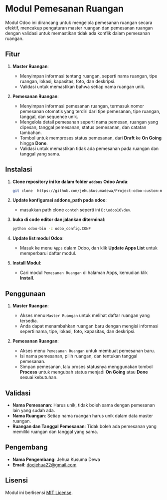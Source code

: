 # Modul Pemesanan Ruangan

Modul Odoo ini dirancang untuk mengelola pemesanan ruangan secara efektif, mencakup pengaturan master ruangan dan pemesanan ruangan dengan validasi untuk memastikan tidak ada konflik dalam pemesanan ruangan.

## Fitur
1. **Master Ruangan**:
   - Menyimpan informasi tentang ruangan, seperti nama ruangan, tipe ruangan, lokasi, kapasitas, foto, dan deskripsi.
   - Validasi untuk memastikan bahwa setiap nama ruangan unik.

2. **Pemesanan Ruangan**:
   - Menyimpan informasi pemesanan ruangan, termasuk nomor pemesanan otomatis yang terdiri dari tipe pemesanan, tipe ruangan, tanggal, dan sequence unik.
   - Mengelola detail pemesanan seperti nama pemesan, ruangan yang dipesan, tanggal pemesanan, status pemesanan, dan catatan tambahan.
   - Tombol untuk memproses status pemesanan, dari **Draft** ke **On Going** hingga **Done**.
   - Validasi untuk memastikan tidak ada pemesanan pada ruangan dan tanggal yang sama.

## Instalasi

1. **Clone repository ini ke dalam folder `addons` Odoo Anda**:
    ```bash
    git clone  https://github.com/jehuakusumadewa/Project-odoo-custom-modul.git
    ```
2. **Update konfigurasi addons_path pada odoo**:
    - masukkan path clone `contoh` seperti ini `D:\odoo16\dev`.
      
3. **buka di code editor dan jalankan diterminal**:
    ```bash
    python odoo-bin -c odoo_config.CONF
    ```
4. **Update list modul Odoo**:
    - Masuk ke menu `Apps` dalam Odoo, dan klik **Update Apps List** untuk memperbarui daftar modul.

5. **Install Modul**:
    - Cari modul `Pemesanan Ruangan` di halaman Apps, kemudian klik **Install**.

## Penggunaan

1. **Master Ruangan**:
   - Akses menu `Master Ruangan` untuk melihat daftar ruangan yang tersedia.
   - Anda dapat menambahkan ruangan baru dengan mengisi informasi seperti nama, tipe, lokasi, foto, kapasitas, dan deskripsi.

2. **Pemesanan Ruangan**:
   - Akses menu `Pemesanan Ruangan` untuk membuat pemesanan baru.
   - Isi nama pemesanan, pilih ruangan, dan tentukan tanggal pemesanan.
   - Simpan pemesanan, lalu proses statusnya menggunakan tombol **Process** untuk mengubah status menjadi **On Going** atau **Done** sesuai kebutuhan.

## Validasi

- **Nama Pemesanan**: Harus unik, tidak boleh sama dengan pemesanan lain yang sudah ada.
- **Nama Ruangan**: Setiap nama ruangan harus unik dalam data master ruangan.
- **Ruangan dan Tanggal Pemesanan**: Tidak boleh ada pemesanan yang memiliki ruangan dan tanggal yang sama.

## Pengembang

- **Nama Pengembang**: Jehua Kusuma Dewa
- **Email**: docjehua22@gmail.com

## Lisensi

Modul ini berlisensi [MIT License](LICENSE).
